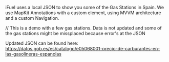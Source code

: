 iFuel uses a local JSON to show you some of the Gas Stations in Spain.
We use MapKit Annotations with a custom element, using MVVM architecture and a custom Navigation.

// This is a demo with a few gas stations. Data is not updated and some of the gas stations might be missplaced because error's at the JSON

Updated JSON can be found here:
https://datos.gob.es/es/catalogo/e05068001-precio-de-carburantes-en-las-gasolineras-espanolas
